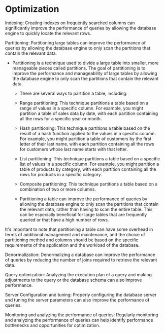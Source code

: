 # Optimization
Indexing: Creating indexes on frequently searched columns can significantly improve the performance of queries by allowing the database engine to quickly locate the relevant rows.

Partitioning: Partitioning large tables can improve the performance of queries by allowing the database engine to only scan the partitions that contain the relevant data.
- Partitioning is a technique used to divide a large table into smaller, more manageable pieces called partitions. The goal of partitioning is to improve the performance and manageability of large tables by allowing the database engine to only scan the partitions that contain the relevant data.

    - There are several ways to partition a table, including:

    - Range partitioning: This technique partitions a table based on a range of values in a specific column. For example, you might partition a table of sales data by date, with each partition containing all the rows for a specific year or month.

    - Hash partitioning: This technique partitions a table based on the result of a hash function applied to the values in a specific column. For example, you might partition a table of customers by the first letter of their last name, with each partition containing all the rows for customers whose last name starts with that letter.

    - List partitioning: This technique partitions a table based on a specific list of values in a specific column. For example, you might partition a table of products by category, with each partition containing all the rows for products in a specific category.

    - Composite partitioning: This technique partitions a table based on a combination of two or more columns.

    - Partitioning a table can improve the performance of queries by allowing the database engine to only scan the partitions that contain the relevant data, rather than having to scan the entire table. This can be especially beneficial for large tables that are frequently queried or that have a high number of rows.

It's important to note that partitioning a table can have some overhead in terms of additional management and maintenance, and the choice of partitioning method and columns should be based on the specific requirements of the application and the workload of the database.

Denormalization: Denormalizing a database can improve the performance of queries by reducing the number of joins required to retrieve the relevant data.

Query optimization: Analyzing the execution plan of a query and making adjustments to the query or the database schema can also improve performance.

Server Configuration and tuning: Properly configuring the database server and tuning the server parameters can also improve the performance of queries.

Monitoring and analyzing the performance of queries: Regularly monitoring and analyzing the performance of queries can help identify performance bottlenecks and opportunities for optimization.
